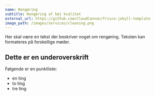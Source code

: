 ```yaml
---
name: Rengøring
subtitle: Rengøring af høj kvalitet
external_url: https://github.com/CloudCannon/frisco-jekyll-template
image_path: /images/services/cleaning.png
---
```


Her skal være en tekst der beskriver noget om rengøring. Teksten kan formateres på forskellige møder.

## Dette er en underoverskrift
Følgende er en punktliste:
* en ting
* to ting
* tre ting
